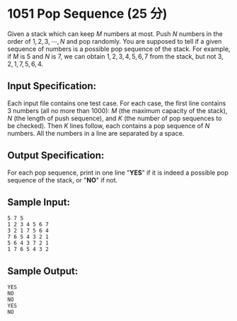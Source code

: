 # 1051 Pop Sequence (25 分)

Given a stack which can keep $M$ numbers at most. Push $N$ numbers in the order of $1, 2, 3, \cdots, N$ and pop randomly. You are supposed to tell if a given sequence of numbers is a possible pop sequence of the stack. For example, if $M$ is 5 and $N$ is 7, we can obtain $1, 2, 3, 4, 5, 6, 7$ from the stack, but not $3, 2, 1, 7, 5, 6, 4$.

## Input Specification:
Each input file contains one test case. For each case, the first line contains 3 numbers (all no more than 1000): $M$ (the maximum capacity of the stack), $N$ (the length of push sequence), and $K$ (the number of pop sequences to be checked). Then $K$ lines follow, each contains a pop sequence of $N$ numbers. All the numbers in a line are separated by a space.

## Output Specification:
For each pop sequence, print in one line "**YES**" if it is indeed a possible pop sequence of the stack, or "**NO**" if not.

## Sample Input:
```
5 7 5
1 2 3 4 5 6 7
3 2 1 7 5 6 4
7 6 5 4 3 2 1
5 6 4 3 7 2 1
1 7 6 5 4 3 2
```

## Sample Output:
```
YES
NO
NO
YES
NO
```
